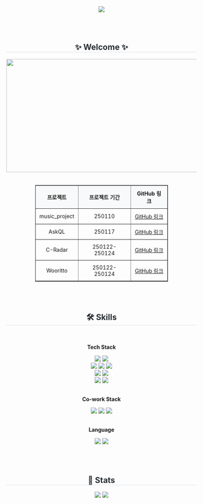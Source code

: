 <div align="center">
    <img src="https://capsule-render.vercel.app/api?type=cylinder&color=fea9c3&height=120&text=nanahj%20github&animation=&fontColor=000000&fontSize=50" />
</div>
<br><br><br>
<div align="center"> 
    <h2 style="border-bottom: 1px solid #d8dee4; color: #282d33;"> ✨ Welcome ✨ </h2>  
    <div style="font-weight: 700; font-size: 15px; text-align: center; color: #282d33;">
        <a href="https://www.gitanimals.org/en_US?utm_medium=image&utm_source=nanahj&utm_content=farm">
            <img
                src="https://render.gitanimals.org/farms/nanahj"
                width="600"
                height="300"
            />
        </a>
    </div>
    <br><br>
    <!-- 표 추가 -->
    <table border="1" style="margin: 0 auto; border-collapse: collapse; font-size: 14px; text-align: center; width: 70%;">
        <thead>
            <tr>
                <th style="padding: 10px; background-color: #f8f9fa;">프로젝트</th>
                <th style="padding: 10px; background-color: #f8f9fa;">프로젝트 기간</th>
                <th style="padding: 10px; background-color: #f8f9fa;">GitHub 링크</th>
            </tr>
        </thead>
        <tbody>
            <tr>
                <td style="padding: 10px;">music_project</td>
                <td style="padding: 10px;">250110</td>
                <td style="padding: 10px;"><a href="https://github.com/wooriFISAmk/music_project">GitHub 링크</a></td>
            </tr>
            <tr>
                <td style="padding: 10px;">AskQL</td>
                <td style="padding: 10px;">250117</td>
                <td style="padding: 10px;"><a href="https://github.com/donkatsu-club/AskQL">GitHub 링크</a></td>
            </tr>
            <tr>
                <td style="padding: 10px;">C-Radar</td>
                <td style="padding: 10px;">250122-250124</td>
                <td style="padding: 10px;"><a href="https://github.com/4P-Ns/C-Radar">GitHub 링크</a></td>
            </tr>
            <tr>
                <td style="padding: 10px;">Wooritto</td>
                <td style="padding: 10px;">250122-250124</td>
                <td style="padding: 10px;"><a href="https://github.com/4P-Ns/C-Radar">GitHub 링크</a></td>
            </tr>
        </tbody>
    </table>
    <br><br><br>
</div>

<div align="center">
    <h2 style="border-bottom: 1px solid #d8dee4; color: #282d33;"> 🛠️ Skills </h2>
    <br>
    <div style="margin: 0 auto; text-align: center;" align="center">
        
**Tech Stack**
        
<div>  
<img src="https://img.shields.io/badge/elasticsearch-3db9ac?style=for-the-badge&logo=elasticsearch&logoColor=white"> 
<img src="https://img.shields.io/badge/Docker-2496ED?style=for-the-badge&logo=Docker&logoColor=white">
 <br/>
<img src="https://img.shields.io/badge/linux-FCC624?style=for-the-badge&logo=linux&logoColor=black"> 
<img src="https://img.shields.io/badge/MySQL-4479A1?style=for-the-badge&logo=MySQL&logoColor=white">
<img src="https://img.shields.io/badge/Oracle-F80000?style=for-the-badge&logo=Oracle&logoColor=white">
<br/>
<img src="https://img.shields.io/badge/Node.js-339933?style=for-the-badge&logo=Node.js&logoColor=white">
<img src="https://img.shields.io/badge/ReactNative-61DAFB?style=for-the-badge&logo=React&logoColor=white">
<br/>
<img src="https://img.shields.io/badge/Spring-6DB33F?style=for-the-badge&logo=Spring&logoColor=white">
<img src="https://img.shields.io/badge/Django-092E20?style=for-the-badge&logo=Django&logoColor=white">
</div>

<br>

**Co-work Stack**

<div>
<img src="https://img.shields.io/badge/notion-000000?style=for-the-badge&logo=notion&logoColor=white"> 
<img src="https://img.shields.io/badge/github-303a50?style=for-the-badge&logo=github&logoColor=white">
<img src="https://img.shields.io/badge/slack-e01e5a?style=for-the-badge&logo=slack&logoColor=white">
</div>

<br>

**Language**

<div>
<img src="https://img.shields.io/badge/C++-00599C?style=for-the-badge&logo=C%2B%2B&logoColor=white">
<img src="https://img.shields.io/badge/Java-007396?style=for-the-badge&logo=Java&logoColor=white">
</div>

<br>

</div>
<br><br>
<div align="center"> 
    <h2 style="border-bottom: 1px solid #d8dee4; color: #282d33;"> 🏅 Stats </h2>
    <div align="center">
        <img src="https://github-readme-stats.vercel.app/api?username=nanahj&bg_color=180,ffffff,00000000&title_color=000000&text_color=000000" />
        <img src="https://github-readme-stats.vercel.app/api/top-langs/?username=nanahj&layout=compact&bg_color=180,ffffff,00000000&title_color=000000&text_color=000000" />
    </div> 
</div>
